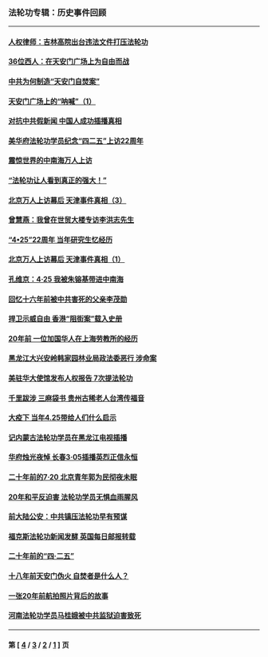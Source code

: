 ### 法轮功专辑：历史事件回顾
---
#### [人权律师：吉林高院出台违法文件打压法轮功](../../pages/nf5793/n13825665.md?11050430) 
#### [36位西人：在天安门广场上为自由而战](../../pages/nf5793/n13390029.md?11050430) 
#### [中共为何制造“天安门自焚案”](../../pages/nf5793/n13183270.md?11050430) 
#### [天安门广场上的“呐喊”（1）](../../pages/nf5793/n13105277.md?11050430) 
#### [对抗中共假新闻 中国人成功插播真相](../../pages/nf5793/n12910618.md?11050430) 
#### [美华府法轮功学员纪念“四二五”上访22周年](../../pages/nf5793/n12904445.md?11050430) 
#### [震惊世界的中南海万人上访](../../pages/nf5793/n12903976.md?11050430) 
#### [“法轮功让人看到真正的强大！”](../../pages/nf5793/n12903195.md?11050430) 
#### [北京万人上访幕后 天津事件真相（3）](../../pages/nf5793/n12902807.md?11050430) 
#### [曾慧燕：我曾在世贸大楼专访李洪志先生](../../pages/nf5793/n12898729.md?11050430) 
#### [“4•25”22周年 当年研究生忆经历](../../pages/nf5793/n12894152.md?11050430) 
#### [北京万人上访幕后 天津事件真相（1）](../../pages/nf5793/n12885174.md?11050430) 
#### [孔维京：4·25 我被朱镕基带进中南海](../../pages/nf5793/n12864987.md?11050430) 
#### [回忆十六年前被中共害死的父亲李茂勋](../../pages/nf5793/n12880270.md?11050430) 
#### [捍卫示威自由 香港“阻街案”载入史册](../../pages/nf5793/n12811245.md?11050430) 
#### [20年前 一位加国华人在上海劳教所的经历](../../pages/nf5793/n12707932.md?11050430) 
#### [黑龙江大兴安岭韩家园林业局政法委恶行 涉命案](../../pages/nf5793/n12622815.md?11050430) 
#### [美驻华大使馆发布人权报告 7次提法轮功](../../pages/nf5793/n12520541.md?11050430) 
#### [千里跋涉 三麻袋书 贵州古稀老人台湾传福音](../../pages/nf5793/n12198750.md?11050430) 
#### [大疫下 当年4.25带给人们什么启示](../../pages/nf5793/n12058565.md?11050430) 
#### [记内蒙古法轮功学员在黑龙江电视插播](../../pages/nf5793/n11699194.md?11050430) 
#### [华府烛光夜悼 长春3·05插播英烈正信永恒](../../pages/nf5793/n11397432.md?11050430) 
#### [二十年前的7·20 北京青年郭为民彻夜未眠](../../pages/nf5793/n11354195.md?11050430) 
#### [20年和平反迫害 法轮功学员无惧血雨腥风](../../pages/nf5793/n11348279.md?11050430) 
#### [前大陆公安：中共镇压法轮功早有预谋](../../pages/nf5793/n11352168.md?11050430) 
#### [福克斯法轮功新闻发酵  英国每日邮报转载](../../pages/nf5793/n11285952.md?11050430) 
#### [二十年前的“四·二五”](../../pages/nf5793/n11207639.md?11050430) 
#### [十八年前天安门伪火 自焚者是什么人？](../../pages/nf5793/n10996556.md?11050430) 
#### [一张20年前航拍照片背后的故事](../../pages/nf5793/n10693797.md?11050430) 
#### [河南法轮功学员马桂娥被中共监狱迫害致死](../../pages/nf5793/n10684974.md?11050430) 

---
#### 第 [ [4](./4.md?11050430) / [3](./3.md?11050430) / [2](./2.md?11050430) / [1](./1.md?11050430) ] 页
